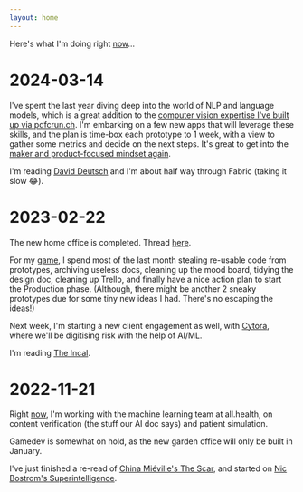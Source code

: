 ```yaml
---
layout: home
---
```


Here's what I'm doing right [now](https://nownownow.com/about)...

# 2024-03-14

I've spent the last year diving deep into the world of NLP and language models, which is a great addition to the [computer vision expertise I've built up via pdfcrun.ch](https://pdfcrun.ch). I'm embarking on a few new apps that will leverage these skills, and the plan is time-box each prototype to 1 week, with a view to gather some metrics and decide on the next steps. It's great to get into the [maker and product-focused mindset again](/tags#startup).

I'm reading [David Deutsch](https://www.daviddeutsch.org.uk/books/) and I'm about half way through Fabric (taking it slow 😂).

# 2023-02-22

The new home office is completed. Thread [here](https://mastodon.art/@uys/109522808559217269).

For my [game](/games/melt), I spend most of the last month stealing re-usable code from prototypes, archiving useless docs, cleaning up the mood board, tidying the design doc, cleaning up Trello, and finally have a nice action plan to start the Production phase. (Although, there might be another 2 sneaky prototypes due for some tiny new ideas I had. There's no escaping the ideas!)

Next week, I'm starting a new client engagement as well, with [Cytora](https://cytora.com/), where we'll be digitising risk with the help of AI/ML.

I'm reading [The Incal](https://jodoverse.fandom.com/wiki/The_Incal).


# 2022-11-21

Right [now](https://nownownow.com/about), I'm working with the machine learning team at all.health, on content verification (the stuff our AI doc says) and patient simulation.

Gamedev is somewhat on hold, as the new garden office will only be built in January.

I've just finished a re-read of [China Miéville's The Scar](https://en.wikipedia.org/wiki/The_Scar_%28novel%29), and started on [Nic Bostrom's Superintelligence](https://en.wikipedia.org/wiki/Superintelligence:_Paths,_Dangers,_Strategies).


